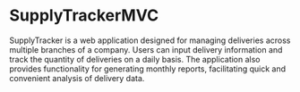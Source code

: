 # SupplyTrackerMVC
SupplyTracker is a web application designed for managing deliveries across multiple branches of a company. Users can input delivery information and track the quantity of deliveries on a daily basis. The application also provides functionality for generating monthly reports, facilitating quick and convenient analysis of delivery data.
